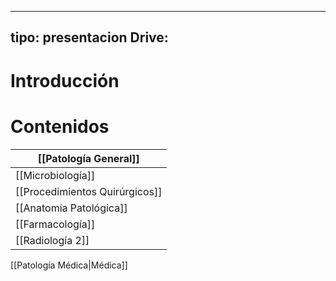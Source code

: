 
---
tipo: presentacion
Drive:
---


# Introducción



# Contenidos

| [[Patología General]]          |
| ------------------------------ |
| [[Microbiología]]              |
| [[Procedimientos Quirúrgicos]] |
| [[Anatomía Patológica]]        |
| [[Farmacología]]               |
| [[Radiología 2]]              |

[[Patología Médica|Médica]]